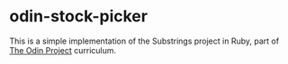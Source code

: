 # odin-stock-picker

This is a simple implementation of the Substrings project in Ruby, part of [The Odin Project](https://www.theodinproject.com/) curriculum.
